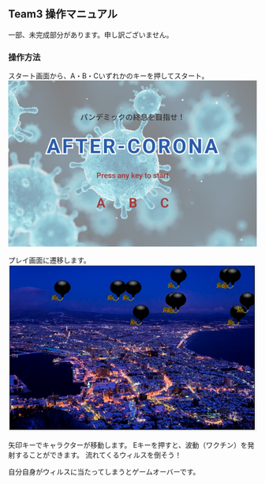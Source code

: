 ## Team3 操作マニュアル
一部、未完成部分があります。申し訳ございません。

### 操作方法
スタート画面から、A・B・Cいずれかのキーを押してスタート。
![トップ画面](./asset/top1.png)

プレイ画面に遷移します。
![プレイ画面](./asset/top2.png)

矢印キーでキャラクターが移動します。
Eキーを押すと、波動（ワクチン）を発射することができます。
流れてくるウィルスを倒そう！

自分自身がウィルスに当たってしまうとゲームオーバーです。
